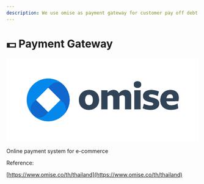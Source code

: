 ```yaml
---
description: We use omise as payment gateway for customer pay off debt
---
```


# 💵 Payment Gateway



![](<../.gitbook/assets/image (9) (1) (1).png>)

Online payment system for e-commerce

Reference:

[https://www.omise.co/th/thailand](https://www.omise.co/th/thailand)
